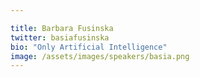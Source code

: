 ```yaml
---

title: Barbara Fusinska
twitter: basiafusinska
bio: "Only Artificial Intelligence"
image: /assets/images/speakers/basia.png
---
```

